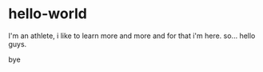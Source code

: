 # hello-world

I'm an athlete, i like to learn more and more and for that i'm here.
so... hello guys.

bye
